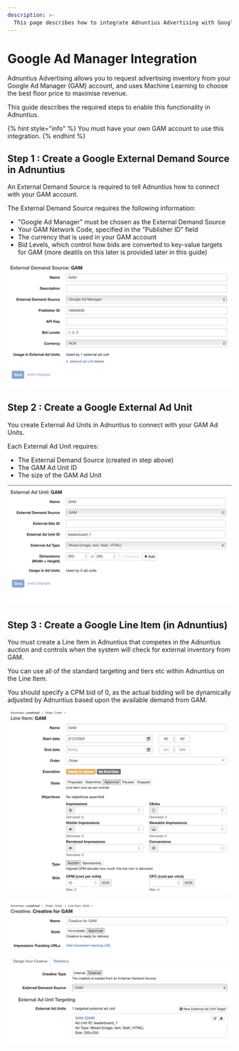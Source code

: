 ```yaml
---
description: >-
  This page describes how to integrate Adnuntius Advertising with Google Ad Manager
---
```


# Google Ad Manager Integration

Adnuntius Advertising allows you to request advertising inventory from your Google Ad Manager (GAM) account, and uses Machine Learning to choose the best floor price to maximise revenue.

This guide describes the required steps to enable this functionality in Adnuntius.

{% hint style="info" %}
You must have your own GAM account to use this integration.
{% endhint %}

## Step 1 : Create a Google External Demand Source in Adnuntius

An External Demand Source is required to tell Adnuntius how to connect with your GAM account.

The External Demand Source requires the following information:

- "Google Ad Manager" must be chosen as the External Demand Source
- Your GAM Network Code, specified in the "Publisher ID" field
- The currency that is used in your GAM account
- Bid Levels, which control how bids are converted to key-value targets for GAM (more deatils on this later is provided later in this guide)

![](../.gitbook/assets/20200612-GAM-EDS.png)

## Step 2 : Create a Google External Ad Unit

You create External Ad Units in Adnuntius to connect with your GAM Ad Units.

Each External Ad Unit requires:

- The External Demand Source (created in step above)
- The GAM Ad Unit ID
- The size of the GAM Ad Unit

![](../.gitbook/assets/20200612-GAM-EA.png)

## Step 3 : Create a Google Line Item (in Adnuntius)

You must create a Line Item in Adnuntius that competes in the Adnuntius auction and controls when the system will check for external inventory from GAM.

You can use all of the standard targeting and tiers etc within Adnuntius on the Line Item.

You should specify a CPM bid of 0, as the actual bidding will be dynamically adjusted by Adnuntius based upon the available demand from GAM.

![](../.gitbook/assets/20200612-GAM-LI.png)


![](../.gitbook/assets/20200612-GAM-C.png)


